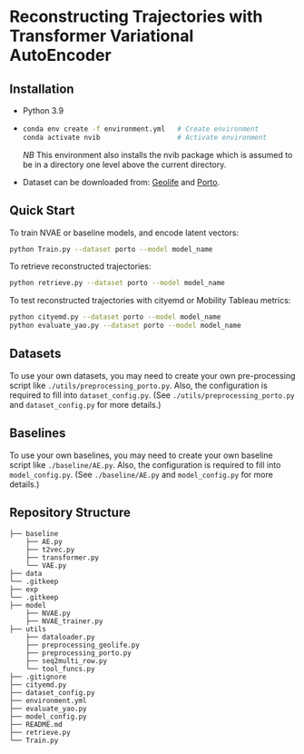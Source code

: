 # Reconstructing Trajectories with Transformer Variational AutoEncoder

## Installation

- Python 3.9

- ```bash
  conda env create -f environment.yml   # Create environment
  conda activate nvib                   # Activate environment
  ```

  *NB* This environment also installs the nvib package which is assumed to be in a directory one level above the current directory.

- Dataset can be downloaded from: [Geolife](https://www.microsoft.com/en-us/research/publication/geolife-gps-trajectory-dataset-user-guide/) and [Porto](https://tianchi.aliyun.com/dataset/94216).

## Quick Start

To train NVAE or baseline models,  and encode latent vectors:

```bash
python Train.py --dataset porto --model model_name
```

To retrieve reconstructed trajectories:

```bash
python retrieve.py --dataset porto --model model_name
```

To test reconstructed trajectories with cityemd or Mobility Tableau metrics:

```bash
python cityemd.py --dataset porto --model model_name
python evaluate_yao.py --dataset porto --model model_name
```

## Datasets

To use your own datasets, you may need to create your own pre-processing script like `./utils/preprocessing_porto.py`. Also, the configuration is required to fill into `dataset_config.py`. (See `./utils/preprocessing_porto.py` and `dataset_config.py` for more details.)

## Baselines

To use your own baselines, you may need to create your own baseline script like `./baseline/AE.py`. Also, the configuration is required to fill into `model_config.py`. (See `./baseline/AE.py` and `model_config.py` for more details.)

## Repository Structure

```
├── baseline
    ├── AE.py
    ├── t2vec.py
    ├── transformer.py
    └── VAE.py
├── data
└── .gitkeep
├── exp
└── .gitkeep
├── model
    ├── NVAE.py
    ├── NVAE_trainer.py
├── utils
    ├── dataloader.py
    ├── preprocessing_geolife.py
    ├── preprocessing_porto.py
    ├── seq2multi_row.py
    └── tool_funcs.py
├── .gitignore
├── cityemd.py
├── dataset_config.py
├── environment.yml
├── evaluate_yao.py
├── model_config.py
├── README.md
├── retrieve.py
└── Train.py

```